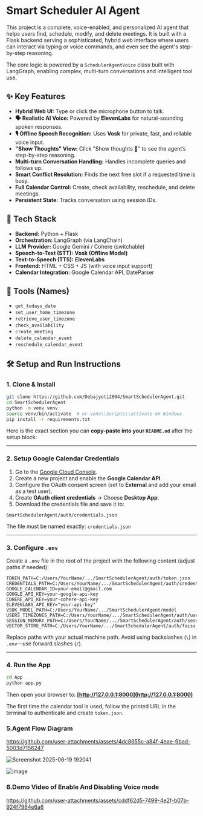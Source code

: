 # Smart Scheduler AI Agent

This project is a complete, voice-enabled, and personalized AI agent that helps users find, schedule, modify, and delete meetings. It is built with a Flask backend serving a sophisticated, hybrid web interface where users can interact via typing or voice commands, and even see the agent's step-by-step reasoning.

The core logic is powered by a `SchedulerAgentVoice` class built with LangGraph, enabling complex, multi-turn conversations and intelligent tool use.

## ✨ Key Features

- **Hybrid Web UI:** Type or click the microphone button to talk.
- **🗣️ Realistic AI Voice:** Powered by **ElevenLabs** for natural-sounding spoken responses.
- **🎙️ Offline Speech Recognition:** Uses **Vosk** for private, fast, and reliable voice input.
- **"Show Thoughts" View:** Click "Show thoughts 🤔" to see the agent’s step-by-step reasoning.
- **Multi-turn Conversation Handling:** Handles incomplete queries and follows up.
- **Smart Conflict Resolution:** Finds the next free slot if a requested time is busy.
- **Full Calendar Control:** Create, check availability, reschedule, and delete meetings.
- **Persistent State:** Tracks conversation using session IDs.

## 🚀 Tech Stack

- **Backend:** Python + Flask
- **Orchestration:** LangGraph (via LangChain)
- **LLM Provider:** Google Gemini / Cohere (switchable)
- **Speech-to-Text (STT):** **Vosk (Offline Model)**
- **Text-to-Speech (TTS):** **ElevenLabs**
- **Frontend:** HTML + CSS + JS (with voice input support)
- **Calendar Integration:** Google Calendar API, DateParser

## 🔧 Tools (Names)

- `get_todays_date`
- `set_user_home_timezone`
- `retrieve_user_timezone`
- `check_availability`
- `create_meeting`
- `delete_calendar_event`
- `reschedule_calendar_event`

## 🛠️ Setup and Run Instructions

### 1. Clone & Install

```bash
git clone https://github.com/Debajyoti2004/SmartSchedulerAgent.git
cd SmartSchedulerAgent
python -m venv venv
source venv/bin/activate  # or venv\\Scripts\\activate on Windows
pip install -r requirements.txt
```

Here is the exact section you can **copy-paste into your `README.md`** after the setup block:

---

### 2. Setup Google Calendar Credentials

1. Go to the [Google Cloud Console](https://console.cloud.google.com/).
2. Create a new project and enable the **Google Calendar API**.
3. Configure the OAuth consent screen (set to **External** and add your email as a test user).
4. Create **OAuth client credentials** → Choose **Desktop App**.
5. Download the credentials file and save it to:

```
SmartSchedulerAgent/auth/credentials.json
```

The file must be named exactly: `credentials.json`

---

### 3. Configure `.env`

Create a `.env` file in the root of the project with the following content (adjust paths if needed):

```
TOKEN_PATH=C:/Users/YourName/.../SmartSchedulerAgent/auth/token.json
CREDENTIALS_PATH=C:/Users/YourName/.../SmartSchedulerAgent/auth/credentials.json
GOOGLE_CALENDAR_ID=your-email@gmail.com
GOOGLE_API_KEY=your-google-api-key
COHERE_API_KEY=your-cohere-api-key
ELEVENLABS_API_KEY="your-api-key"
VSOK_MODEL_PATH=C:/Users/YourName/.../SmartSchedulerAgent/model
USERS_TIMEZONES_PATH=C:/Users/YourName/.../SmartSchedulerAgent/auth/users_timezones.pkl
SESSION_MEMORY_PATH=C:/Users/YourName/.../SmartSchedulerAgent/auth/session_memory.pkl
VECTOR_STORE_PATH=C:/Users/YourName/.../SmartSchedulerAgent/auth/faiss_index
```

Replace paths with your actual machine path. Avoid using backslashes (`\`) in `.env`—use forward slashes (`/`).

---

### 4. Run the App

```bash
cd App
python app.py
```

Then open your browser to:
**[http://127.0.0.1:8000](http://127.0.0.1:8000)**

The first time the calendar tool is used, follow the printed URL in the terminal to authenticate and create `token.json`.

### 5.Agent Flow Diagram

https://github.com/user-attachments/assets/4dc8655c-a84f-4eae-9bad-5003d7156247

![Screenshot 2025-06-19 192041](https://github.com/user-attachments/assets/348c47c6-0e41-4bbb-b8f0-6faa87bdabd1)

![image](https://github.com/user-attachments/assets/57770126-e953-44f4-ab2b-5867917e2459)

### 6.Demo Video of Enable And Disabling Voice mode

https://github.com/user-attachments/assets/cddf62d5-7499-4e2f-b07b-924f7964e6a6
